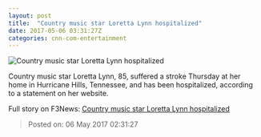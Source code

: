 ```yaml
---
layout: post
title:  "Country music star Loretta Lynn hospitalized"
date: 2017-05-06 03:31:27Z
categories: cnn-com-entertainment
---
```


![Country music star Loretta Lynn hospitalized](http://i2.cdn.cnn.com/cnnnext/dam/assets/150917191452-23-loretta-lynn-farm-aid-now-super-tease.jpg)

Country music star Loretta Lynn, 85, suffered a stroke Thursday at her home in Hurricane Hills, Tennessee, and has been hospitalized, according to a statement on her website.


Full story on F3News: [Country music star Loretta Lynn hospitalized](http://www.f3nws.com/n/dXPmF)

> Posted on: 06 May 2017 02:31:27
